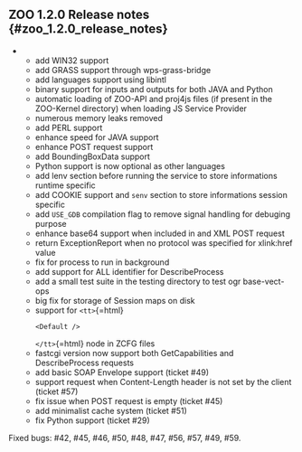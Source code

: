 ## ZOO 1.2.0 Release notes {#zoo_1.2.0_release_notes}

-   -   add WIN32 support
    -   add GRASS support through wps-grass-bridge
    -   add languages support using libintl
    -   binary support for inputs and outputs for both JAVA and Python
    -   automatic loading of ZOO-API and proj4js files (if present in
        the ZOO-Kernel directory) when loading JS Service Provider
    -   numerous memory leaks removed
    -   add PERL support
    -   enhance speed for JAVA support
    -   enhance POST request support
    -   add BoundingBoxData support
    -   Python support is now optional as other languages
    -   add lenv section before running the service to store
        informations runtime specific
    -   add COOKIE support and `senv` section to store informations
        session specific
    -   add `USE_GDB` compilation flag to remove signal handling for
        debuging purpose
    -   enhance base64 support when included in and XML POST request
    -   return ExceptionReport when no protocol was specified for
        xlink:href value
    -   fix for process to run in background
    -   add support for ALL identifier for DescribeProcess
    -   add a small test suite in the testing directory to test ogr
        base-vect-ops
    -   big fix for storage of Session maps on disk
    -   support for `<tt>`{=html}
        ```{=html}
        <Default />
        ```
        `</tt>`{=html} node in ZCFG files
    -   fastcgi version now support both GetCapabilities and
        DescribeProcess requests
    -   add basic SOAP Envelope support (ticket \#49)
    -   support request when Content-Length header is not set by the
        client (ticket \#57)
    -   fix issue when POST request is empty (ticket \#45)
    -   add minimalist cache system (ticket \#51)
    -   fix Python support (ticket \#29)

Fixed bugs: \#42, \#45, \#46, \#50, \#48, \#47, \#56, \#57, \#49, \#59.
